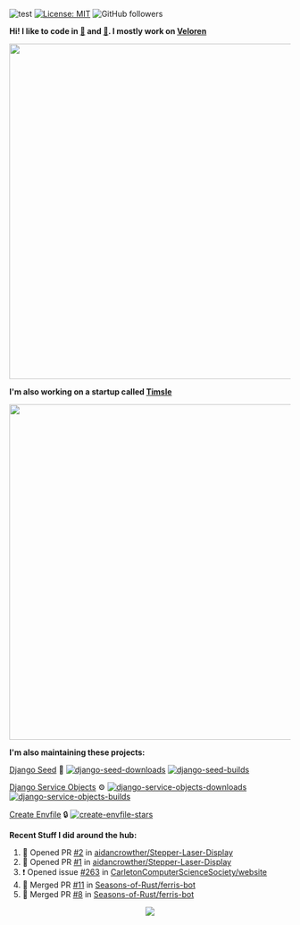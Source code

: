![test](https://hits.seeyoufarm.com/api/count/incr/badge.svg?url=https://github.com/AngelOnFira)
[![License: MIT](https://img.shields.io/badge/License-MIT-yellow.svg)](https://opensource.org/licenses/MIT)
![GitHub followers](https://img.shields.io/github/followers/angelonfira?style=social)

**Hi! I like to code in [:crab:](https://www.rust-lang.org/) and [:snake:](https://www.python.org/). I mostly work on [Veloren](https://veloren.net)**

<p align="center">
  <img width="600" src="https://media.discordapp.net/attachments/444005079410802699/730566298073038949/rsz_5f0656b6aa176.png">
</p>

**I'm also working on a startup called [Timsle](https://timsle.com)**

<p align="center">
  <img width="600" src="https://media.discordapp.net/attachments/444005079410802699/730566842674053130/rsz_5f0657242abb4.png">
</p>

**I'm also maintaining these projects:**

[Django Seed](https://github.com/Brobin/django-seed)
:seedling:
[![django-seed-downloads](https://pepy.tech/badge/django-seed)](https://pepy.tech/project/django-seed)
[![django-seed-builds](https://github.com/Brobin/django-seed/workflows/Test/badge.svg)](https://github.com/Brobin/django-seed)

[Django Service Objects](https://github.com/mixxorz/django-service-objects)
:gear:
[![django-service-objects-downloads](https://pepy.tech/badge/django-service-objects)](https://pepy.tech/project/django-service-objects)
[![django-service-objects-builds](https://github.com/mixxorz/django-service-objects/actions/workflows/test.yml/badge.svg)](https://github.com/mixxorz/django-service-objects/actions/workflows/test.yml)

[Create Envfile](https://github.com/SpicyPizza/create-envfile)
:lock:
[![create-envfile-stars](https://img.shields.io/github/stars/SpicyPizza/create-envfile?style=social)](https://github.com/SpicyPizza/create-envfile)

**Recent Stuff I did around the hub:**

<!--START_SECTION:activity-->
1. 💪 Opened PR [#2](https://github.com/aidancrowther/Stepper-Laser-Display/pull/2) in [aidancrowther/Stepper-Laser-Display](https://github.com/aidancrowther/Stepper-Laser-Display)
2. 💪 Opened PR [#1](https://github.com/aidancrowther/Stepper-Laser-Display/pull/1) in [aidancrowther/Stepper-Laser-Display](https://github.com/aidancrowther/Stepper-Laser-Display)
3. ❗️ Opened issue [#263](https://github.com/CarletonComputerScienceSociety/website/issues/263) in [CarletonComputerScienceSociety/website](https://github.com/CarletonComputerScienceSociety/website)
4. 🎉 Merged PR [#11](https://github.com/Seasons-of-Rust/ferris-bot/pull/11) in [Seasons-of-Rust/ferris-bot](https://github.com/Seasons-of-Rust/ferris-bot)
5. 🎉 Merged PR [#8](https://github.com/Seasons-of-Rust/ferris-bot/pull/8) in [Seasons-of-Rust/ferris-bot](https://github.com/Seasons-of-Rust/ferris-bot)
<!--END_SECTION:activity-->

<p align="center">
  <img src="https://github-profile-trophy.vercel.app/?username=angelonfira&column=4&theme=nord&margin-w=15&margin-h=15">
</p>
